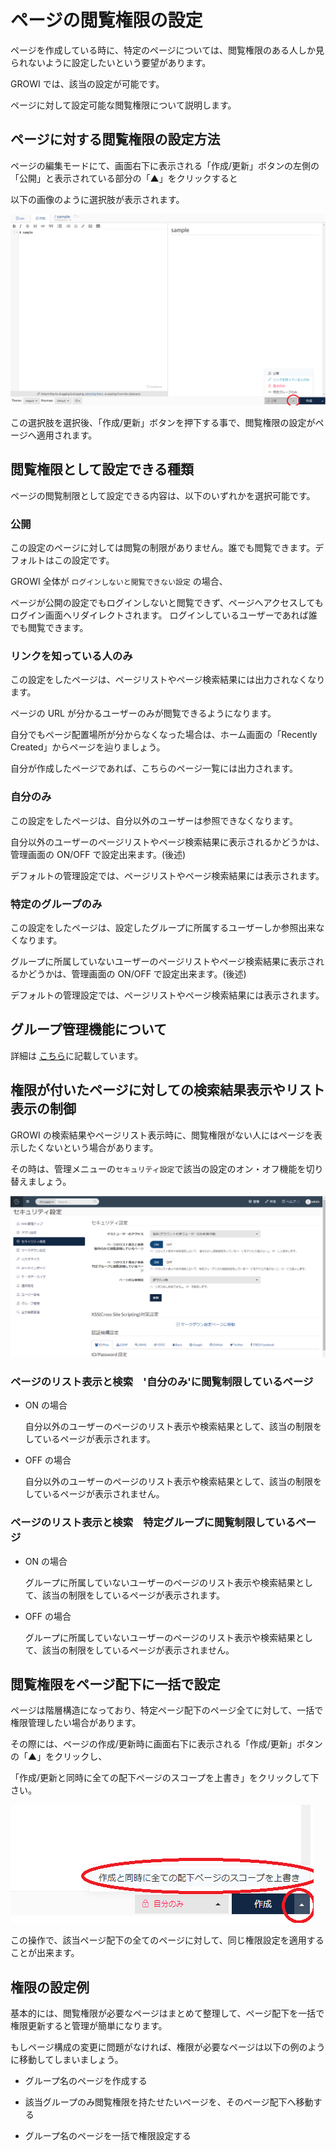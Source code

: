 # ページの閲覧権限の設定

ページを作成している時に、特定のページについては、閲覧権限のある人しか見られないように設定したいという要望があります。

GROWI では、該当の設定が可能です。

ページに対して設定可能な閲覧権限について説明します。

## ページに対する閲覧権限の設定方法

ページの編集モードにて、画面右下に表示される「作成/更新」ボタンの左側の「公開」と表示されている部分の「▲」をクリックすると

以下の画像のように選択肢が表示されます。

![authority1](./images/authority1.png)

この選択肢を選択後、「作成/更新」ボタンを押下する事で、閲覧権限の設定がページへ適用されます。

## 閲覧権限として設定できる種類

ページの閲覧制限として設定できる内容は、以下のいずれかを選択可能です。

### 公開

  この設定のページに対しては閲覧の制限がありません。誰でも閲覧できます。デフォルトはこの設定です。

  GROWI 全体が `ログインしないと閲覧できない設定` の場合、
  
  ページが公開の設定でもログインしないと閲覧できず、ページへアクセスしてもログイン画面へリダイレクトされます。
  ログインしているユーザーであれば誰でも閲覧できます。

### リンクを知っている人のみ
  
  この設定をしたページは、ページリストやページ検索結果には出力されなくなります。

  ページの URL が分かるユーザーのみが閲覧できるようになります。

  自分でもページ配置場所が分からなくなった場合は、ホーム画面の「Recently Created」からページを辿りましょう。
  
  自分が作成したページであれば、こちらのページ一覧には出力されます。

### 自分のみ

  この設定をしたページは、自分以外のユーザーは参照できなくなります。

  自分以外のユーザーのページリストやページ検索結果に表示されるかどうかは、管理画面の ON/OFF で設定出来ます。(後述)

  デフォルトの管理設定では、ページリストやページ検索結果には表示されます。

### 特定のグループのみ

  この設定をしたページは、設定したグループに所属するユーザーしか参照出来なくなります。

  グループに所属していないユーザーのページリストやページ検索結果に表示されるかどうかは、管理画面の ON/OFF で設定出来ます。(後述)

  デフォルトの管理設定では、ページリストやページ検索結果には表示されます。

## グループ管理機能について

詳細は [こちら](/ja/admin-guide/management-cookbook/group.md)に記載しています。

## 権限が付いたページに対しての検索結果表示やリスト表示の制御

GROWI の検索結果やページリスト表示時に、閲覧権限がない人にはページを表示したくないという場合があります。

その時は、管理メニューの`セキュリティ設定`で該当の設定のオン・オフ機能を切り替えましょう。

![security](./images/security.png)

### ページのリスト表示と検索　'自分のみ'に閲覧制限しているページ

- ON の場合

  自分以外のユーザーのページのリスト表示や検索結果として、該当の制限をしているページが表示されます。

- OFF の場合

  自分以外のユーザーのページのリスト表示や検索結果として、該当の制限をしているページが表示されません。

### ページのリスト表示と検索　特定グループに閲覧制限しているページ

- ON の場合

  グループに所属していないユーザーのページのリスト表示や検索結果として、該当の制限をしているページが表示されます。

- OFF の場合

  グループに所属していないユーザーのページのリスト表示や検索結果として、該当の制限をしているページが表示されません。

## 閲覧権限をページ配下に一括で設定

ページは階層構造になっており、特定ページ配下のページ全てに対して、一括で権限管理したい場合があります。

その際には、ページの作成/更新時に画面右下に表示される「作成/更新」ボタンの「▲」をクリックし、

「作成/更新と同時に全ての配下ページのスコープを上書き」をクリックして下さい。

![authority2](./images/authority2.png)

この操作で、該当ページ配下の全てのページに対して、同じ権限設定を適用することが出来ます。

## 権限の設定例

基本的には、閲覧権限が必要なページはまとめて整理して、ページ配下を一括で権限更新すると管理が簡単になります。

もしページ構成の変更に問題がなければ、権限が必要なページは以下の例のように移動してしまいましょう。

- グループ名のページを作成する

- 該当グループのみ閲覧権限を持たせたいページを、そのページ配下へ移動する

- グループ名のページを一括で権限設定する
